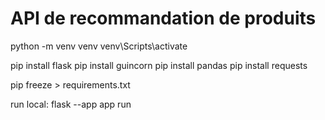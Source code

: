 # API de recommandation de produits

python -m venv venv
venv\Scripts\activate 

pip install flask
pip install guincorn
pip install pandas
pip install requests

pip freeze > requirements.txt

run local: flask --app app run
